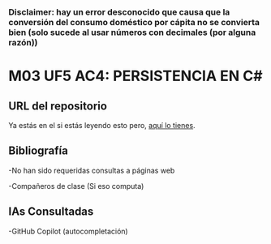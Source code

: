### Disclaimer: hay un error desconocido que causa que la conversión del consumo doméstico por cápita no se convierta bien (solo sucede al usar números con decimales (por alguna razón))

# M03 UF5 AC4: PERSISTENCIA EN C#

## URL del repositorio

Ya estás en el si estás leyendo esto pero, [aquí lo tienes]([https://github.com/JoaquinAlcazar/M03UF5AC3](https://github.com/JoaquinAlcazar/M03UF5AC3-AC4/tree/AC4)).


## Bibliografía

-No han sido requeridas consultas a páginas web

-Compañeros de clase (Si eso computa)

## IAs Consultadas
-GitHub Copilot (autocompletación)

